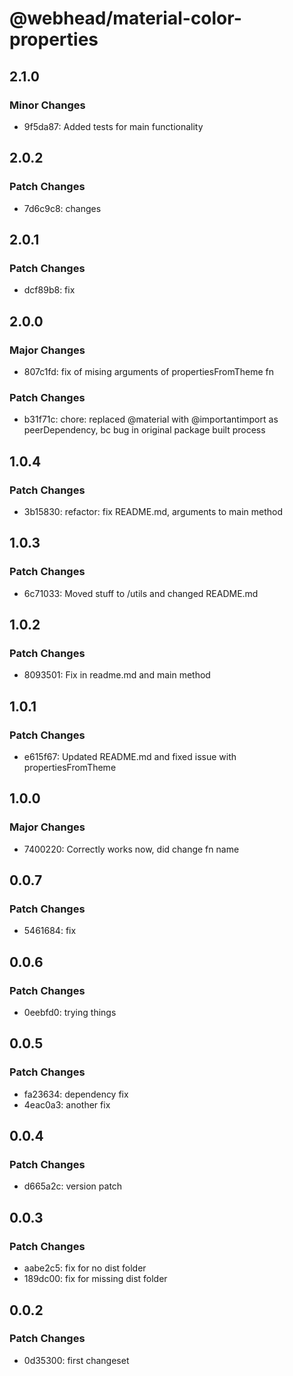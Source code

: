 # @webhead/material-color-properties

## 2.1.0

### Minor Changes

- 9f5da87: Added tests for main functionality

## 2.0.2

### Patch Changes

- 7d6c9c8: changes

## 2.0.1

### Patch Changes

- dcf89b8: fix

## 2.0.0

### Major Changes

- 807c1fd: fix of mising arguments of propertiesFromTheme fn

### Patch Changes

- b31f71c: chore: replaced @material with @importantimport as peerDependency, bc bug in original package built process

## 1.0.4

### Patch Changes

- 3b15830: refactor: fix README.md, arguments to main method

## 1.0.3

### Patch Changes

- 6c71033: Moved stuff to /utils and changed README.md

## 1.0.2

### Patch Changes

- 8093501: Fix in readme.md and main method

## 1.0.1

### Patch Changes

- e615f67: Updated README.md and fixed issue with propertiesFromTheme

## 1.0.0

### Major Changes

- 7400220: Correctly works now, did change fn name

## 0.0.7

### Patch Changes

- 5461684: fix

## 0.0.6

### Patch Changes

- 0eebfd0: trying things

## 0.0.5

### Patch Changes

- fa23634: dependency fix
- 4eac0a3: another fix

## 0.0.4

### Patch Changes

- d665a2c: version patch

## 0.0.3

### Patch Changes

- aabe2c5: fix for no dist folder
- 189dc00: fix for missing dist folder

## 0.0.2

### Patch Changes

- 0d35300: first changeset
